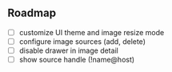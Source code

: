 ## Roadmap

- [ ] customize UI theme and image resize mode
- [ ] configure image sources (add, delete)
- [ ] disable drawer in image detail
- [ ] show source handle (!name@host)
